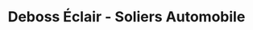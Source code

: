 ---
title: "Deboss Éclair - Soliers Automobile"
url: /soliers/deboss-eclair-soliers-automobile/
shop: réparation de voitures
---